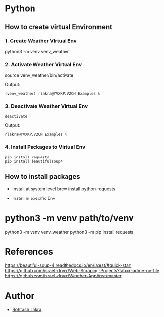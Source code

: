 # Python

## How to create virtual Environment

### 1. Create Weather Virtual Env
python3 -m venv venv_weather

### 2. Activate Weather Virtual Env
source venv_weather/bin/activate

Output:
```
(venv_weather) rlakra@YVXKPJV2CN Examples % 
```

### 3. Deactivate Weather Virtual Env
```
deactivate
```

Output:
```
rlakra@YVXKPJV2CN Examples % 
```

### 4. Install Packages to Virtual Env
```
pip install requests
pip install beautifulsoup4
```


## How to install packages
- Install at system level
brew install python-requests

- Install in specific Env
# python3 -m venv path/to/venv
python3 -m venv venv_weather
python3 -m pip install requests


# References

https://beautiful-soup-4.readthedocs.io/en/latest/#quick-start
https://github.com/israel-dryer/Web-Scraping-Projects?tab=readme-ov-file
https://github.com/israel-dryer/Weather-App/tree/master

# Author
- [Rohtash Lakra](https://github.com/rslakra)

